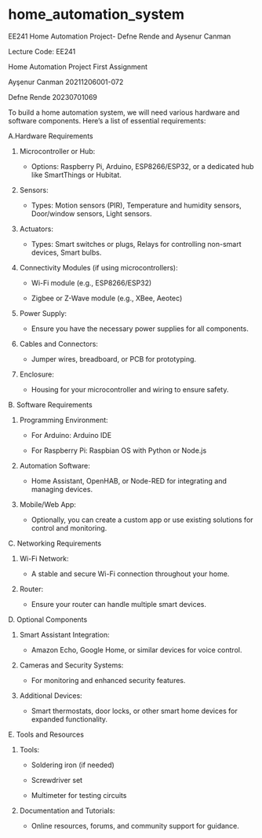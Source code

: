 # home_automation_system
EE241 Home Automation Project- Defne Rende and Aysenur Canman

Lecture Code: EE241

Home Automation Project First Assignment

Ayşenur Canman 20211206001-072

Defne Rende 20230701069

To build a home automation system, we will need various hardware and software components. Here’s a list of essential requirements:


A.Hardware Requirements

  1. Microcontroller or Hub:
 
      - Options: Raspberry Pi, Arduino, ESP8266/ESP32, or a dedicated hub like SmartThings or Hubitat.

  2. Sensors:
  
      - Types: Motion sensors (PIR), Temperature and humidity sensors, Door/window sensors, Light sensors.

  3. Actuators:

      - Types: Smart switches or plugs, Relays for controlling non-smart devices, Smart bulbs.

  4. Connectivity Modules (if using microcontrollers):
  
      - Wi-Fi module (e.g., ESP8266/ESP32)
    
      - Zigbee or Z-Wave module (e.g., XBee, Aeotec)
    
  5. Power Supply:
     
      - Ensure you have the necessary power supplies for all components.
    
  6. Cables and Connectors:
     
      - Jumper wires, breadboard, or PCB for prototyping.

  7. Enclosure:
     
      - Housing for your microcontroller and wiring to ensure safety.


    
B. Software Requirements

  1. Programming Environment:
     
      - For Arduino: Arduino IDE
    
      - For Raspberry Pi: Raspbian OS with Python or Node.js
    
  2. Automation Software:

      - Home Assistant, OpenHAB, or Node-RED for integrating and managing devices.
    
  3. Mobile/Web App:
     
      - Optionally, you can create a custom app or use existing solutions for control and monitoring.



C. Networking Requirements

  1. Wi-Fi Network:
     
      - A stable and secure Wi-Fi connection throughout your home.
    
  2. Router:
     
      - Ensure your router can handle multiple smart devices.



D. Optional Components

  1. Smart Assistant Integration:
  
      - Amazon Echo, Google Home, or similar devices for voice control.
    
  2. Cameras and Security Systems:

      - For monitoring and enhanced security features.
    
  3. Additional Devices:
     
      - Smart thermostats, door locks, or other smart home devices for expanded functionality.



E. Tools and Resources

  1. Tools:
     
      - Soldering iron (if needed)
    
      - Screwdriver set
    
      - Multimeter for testing circuits

  2. Documentation and Tutorials:
     
      - Online resources, forums, and community support for guidance.


